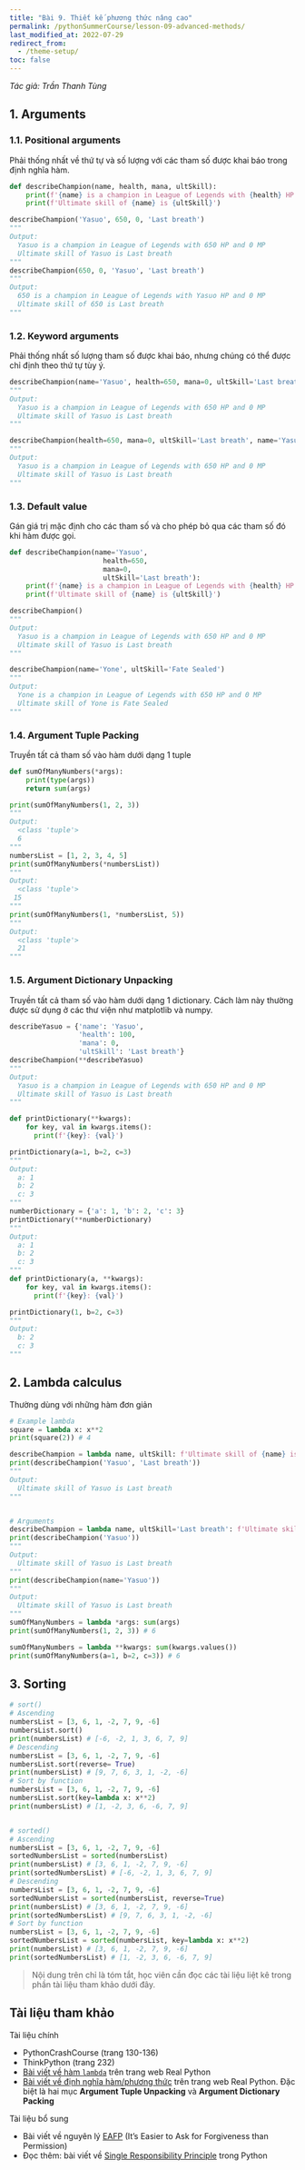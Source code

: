 ```yaml
---
title: "Bài 9. Thiết kế phương thức nâng cao"
permalink: /pythonSummerCourse/lesson-09-advanced-methods/
last_modified_at: 2022-07-29
redirect_from:
  - /theme-setup/
toc: false
---
```


_Tác giả: Trần Thanh Tùng_

## 1. Arguments

### 1.1. Positional arguments
Phải thống nhất về thứ tự và số lượng với các tham số được khai báo trong định nghĩa hàm.
```py
def describeChampion(name, health, mana, ultSkill):
    print(f'{name} is a champion in League of Legends with {health} HP and {mana} MP')
    print(f'Ultimate skill of {name} is {ultSkill}')

describeChampion('Yasuo', 650, 0, 'Last breath')
"""
Output:
  Yasuo is a champion in League of Legends with 650 HP and 0 MP
  Ultimate skill of Yasuo is Last breath
"""
describeChampion(650, 0, 'Yasuo', 'Last breath')
"""
Output:
  650 is a champion in League of Legends with Yasuo HP and 0 MP
  Ultimate skill of 650 is Last breath
"""
```

### 1.2. Keyword arguments
Phải thống nhất số lượng tham số được khai báo, nhưng chúng có thể được chỉ định theo thứ tự tùy ý.
```py
describeChampion(name='Yasuo', health=650, mana=0, ultSkill='Last breath')
"""
Output:
  Yasuo is a champion in League of Legends with 650 HP and 0 MP
  Ultimate skill of Yasuo is Last breath
"""

describeChampion(health=650, mana=0, ultSkill='Last breath', name='Yasuo')
"""
Output:
  Yasuo is a champion in League of Legends with 650 HP and 0 MP
  Ultimate skill of Yasuo is Last breath
"""
```

### 1.3. Default value
Gán giá trị mặc định cho các tham số và cho phép bỏ qua các tham số đó khi hàm được gọi.
```py
def describeChampion(name='Yasuo',
                       health=650,
                       mana=0,
                       ultSkill='Last breath'):
    print(f'{name} is a champion in League of Legends with {health} HP and {mana} MP')
    print(f'Ultimate skill of {name} is {ultSkill}')

describeChampion()
"""
Output:
  Yasuo is a champion in League of Legends with 650 HP and 0 MP
  Ultimate skill of Yasuo is Last breath
"""

describeChampion(name='Yone', ultSkill='Fate Sealed')
"""
Output:
  Yone is a champion in League of Legends with 650 HP and 0 MP
  Ultimate skill of Yone is Fate Sealed
"""
```

### 1.4. Argument Tuple Packing
Truyền tất cả tham số vào hàm dưới dạng 1 tuple
```py
def sumOfManyNumbers(*args):
    print(type(args))
    return sum(args)

print(sumOfManyNumbers(1, 2, 3))
"""
Output:
  <class 'tuple'>
  6
"""
numbersList = [1, 2, 3, 4, 5]
print(sumOfManyNumbers(*numbersList))
"""
Output:
  <class 'tuple'>
 15
"""
print(sumOfManyNumbers(1, *numbersList, 5))
"""
Output:
  <class 'tuple'>
  21
"""
```

### 1.5. Argument Dictionary Unpacking
Truyền tất cả tham số vào hàm dưới dạng 1 dictionary. Cách làm này thường được sử dụng ở các thư viện như matplotlib và numpy.
```py
describeYasuo = {'name': 'Yasuo',
                 'health': 100,
                 'mana': 0,
                 'ultSkill': 'Last breath'}
describeChampion(**describeYasuo)
"""
Output:
  Yasuo is a champion in League of Legends with 650 HP and 0 MP
  Ultimate skill of Yasuo is Last breath
"""

def printDictionary(**kwargs):
    for key, val in kwargs.items():
      print(f'{key}: {val}')

printDictionary(a=1, b=2, c=3)
"""
Output:
  a: 1
  b: 2
  c: 3
"""
numberDictionary = {'a': 1, 'b': 2, 'c': 3}
printDictionary(**numberDictionary)
"""
Output:
  a: 1
  b: 2
  c: 3
"""
def printDictionary(a, **kwargs):
    for key, val in kwargs.items():
      print(f'{key}: {val}')

printDictionary(1, b=2, c=3)
"""
Output:
  b: 2
  c: 3
"""
```

## 2. Lambda calculus
Thường dùng với những hàm đơn giản
```py
# Example lambda
square = lambda x: x**2
print(square(2)) # 4

describeChampion = lambda name, ultSkill: f'Ultimate skill of {name} is {ultSkill}'
print(describeChampion('Yasuo', 'Last breath'))
"""
Output:
  Ultimate skill of Yasuo is Last breath
"""


# Arguments
describeChampion = lambda name, ultSkill='Last breath': f'Ultimate skill of {name} is {ultSkill}'
print(describeChampion('Yasuo'))
"""
Output:
  Ultimate skill of Yasuo is Last breath
"""
print(describeChampion(name='Yasuo'))
"""
Output:
  Ultimate skill of Yasuo is Last breath
"""
sumOfManyNumbers = lambda *args: sum(args)
print(sumOfManyNumbers(1, 2, 3)) # 6

sumOfManyNumbers = lambda **kwargs: sum(kwargs.values())
print(sumOfManyNumbers(a=1, b=2, c=3)) # 6
```

## 3. Sorting
```py
# sort()
# Ascending
numbersList = [3, 6, 1, -2, 7, 9, -6]
numbersList.sort()
print(numbersList) # [-6, -2, 1, 3, 6, 7, 9]
# Descending
numbersList = [3, 6, 1, -2, 7, 9, -6]
numbersList.sort(reverse= True)
print(numbersList) # [9, 7, 6, 3, 1, -2, -6]
# Sort by function
numbersList = [3, 6, 1, -2, 7, 9, -6]
numbersList.sort(key=lambda x: x**2)
print(numbersList) # [1, -2, 3, 6, -6, 7, 9]


# sorted()
# Ascending
numbersList = [3, 6, 1, -2, 7, 9, -6]
sortedNumbersList = sorted(numbersList)
print(numbersList) # [3, 6, 1, -2, 7, 9, -6]
print(sortedNumbersList) # [-6, -2, 1, 3, 6, 7, 9]
# Descending
numbersList = [3, 6, 1, -2, 7, 9, -6]
sortedNumbersList = sorted(numbersList, reverse=True)
print(numbersList) # [3, 6, 1, -2, 7, 9, -6]
print(sortedNumbersList) # [9, 7, 6, 3, 1, -2, -6]
# Sort by function
numbersList = [3, 6, 1, -2, 7, 9, -6]
sortedNumbersList = sorted(numbersList, key=lambda x: x**2)
print(numbersList) # [3, 6, 1, -2, 7, 9, -6]
print(sortedNumbersList) # [1, -2, 3, 6, -6, 7, 9]
```

> Nội dung trên chỉ là tóm tắt, học viên cần đọc các tài liệu liệt kê trong phần tài liệu tham khảo dưới đây.

## Tài liệu tham khảo
Tài liệu chính
- PythonCrashCourse (trang 130-136)
- ThinkPython (trang 232)
- [Bài viết về hàm `lambda`](https://realpython.com/python-lambda/) trên trang web Real Python
- [Bài viết về định nghĩa hàm/phương thức](https://realpython.com/defining-your-own-python-function/) trên trang web Real Python. Đặc biệt là hai mục **Argument Tuple Unpacking** và **Argument Dictionary Packing**

Tài liệu bổ sung
- Bài viết về nguyên lý [EAFP](https://blogs.msdn.microsoft.com/pythonengineering/2016/06/29/idiomatic-python-eafp-versus-lbyl/) (It’s Easier to Ask for Forgiveness than Permission)
- Đọc thêm: bài viết về [Single Responsibility Principle](https://dev.to/wemake-services/enforcing-single-responsibility-principle-in-python-2il8) trong Python
